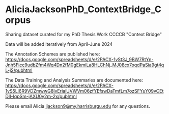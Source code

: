 # AliciaJacksonPhD_ContextBridge_Corpus
Sharing dataset curated for my PhD Thesis Work CCCCB "Context Bridge"

Data will be added iteratively from April-June 2024

The Annotation Schemes are published here: 
https://docs.google.com/spreadsheets/d/e/2PACX-1vSt3J_9BW7RtYn-Jnh5Ficc9udbZfm4Wq4Dn2fM0gEkmiLa8HLChNj_MJ08cx7oqdPaSia9gt4qL-jS/pubhtml

The Data Training and Analysis Summaries are documented here: 
https://docs.google.com/spreadsheets/d/e/2PACX-1vS5Li6R9VDZmwwG8IvEriaiUVWVm06zfYEfswDaTmfLm7ozSFYuY09vCEtDII-IqpSm-jAXU0y2m-2x/pubhtml

Please email Alicia jjackson9@my.harrisburgu.edu for any questions.
